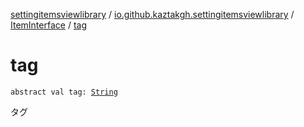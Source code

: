 [settingitemsviewlibrary](../../index.md) / [io.github.kaztakgh.settingitemsviewlibrary](../index.md) / [ItemInterface](index.md) / [tag](./tag.md)

# tag

`abstract val tag: `[`String`](https://kotlinlang.org/api/latest/jvm/stdlib/kotlin/-string/index.html)

タグ

